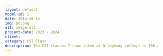 ```yaml
---
layout: default
modal-id: 1
date: 2014-10-14
img: pc.png
alt: image-alt
project-date: 2023 - 2024
client: 
category: CSI Class
description: The CSI classes I have taken at Allegheny college is 100 and 101. They are the two intro classes at Allegheny. Also I am in document engineering and software engineering currently.
---
```

